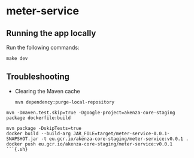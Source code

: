 # meter-service


## Running the app locally

Run the following commands:

```{.sh}
make dev
```

## Troubleshooting

- Clearing the Maven cache
    ```
    mvn dependency:purge-local-repository
    ```

```{.sh}
mvn -Dmaven.test.skip=true -Dgoogle-project=akenza-core-staging package dockerfile:build

mvn package -DskipTests=true
docker build --build-arg JAR_FILE=target/meter-service-0.0.1-SNAPSHOT.jar -t eu.gcr.io/akenza-core-staging/meter-service:v0.0.1 . 
docker push eu.gcr.io/akenza-core-staging/meter-service:v0.0.1
```{.sh}   
